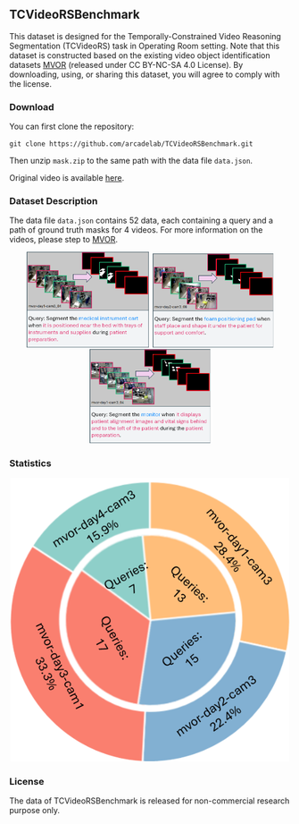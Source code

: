 ## TCVideoRSBenchmark

This dataset is designed for the Temporally-Constrained Video Reasoning Segmentation (TCVideoRS) task in Operating Room setting. Note that this dataset is constructed based on the existing video object identification datasets [MVOR](https://github.com/CAMMA-public/MVOR) (released under CC BY-NC-SA 4.0 License). By downloading, using, or sharing this dataset, you will agree to comply with the license. 

### Download
You can first clone the repository:
```
git clone https://github.com/arcadelab/TCVideoRSBenchmark.git
```
Then unzip ``mask.zip`` to the same path with the data file ``data.json``.

Original video is available [here](https://drive.google.com/drive/folders/1BxSNbxIduUUeXVFbZo_p4Lv4tsWk8gTV?usp=drive_link).

### Dataset Description
The data file ``data.json`` contains 52 data, each containing a query and a path of ground truth masks for 4 videos. For more information on the videos, please step to [MVOR](https://github.com/CAMMA-public/MVOR).

 <p align="center"><img src="asset/data_example1.png" width="222"> <img src="asset/data_example2.png" width="222"> <img src="asset/data_example3.png" width="222"></p>

### Statistics
 <p align="center"><img src="asset/stat.png" width="500"></p>

### License
The data of TCVideoRSBenchmark is released for non-commercial research purpose only.
